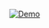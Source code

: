 [![Demo](https://img.shields.io/badge/demo-live-green)](https://alzhukouski.github.io/my-test-project/)
